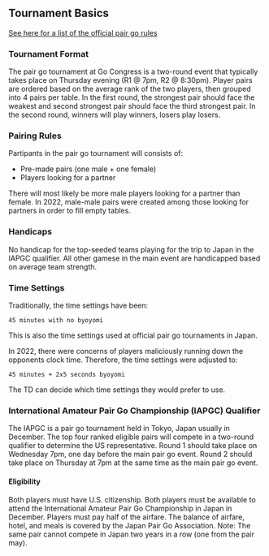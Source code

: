 ## Tournament Basics

[See here for a list of the official pair go rules](http://www.worldpairgo.org/rules/index.htm)

### Tournament Format

The pair go tournament at Go Congress is a two-round event that typically takes place on Thursday evening (R1 @ 7pm, R2 @ 8:30pm). Player pairs are ordered based on the average rank of the two players, then grouped into 4 pairs per table. In the first round, the strongest pair should face the weakest and second strongest pair should face the third strongest pair. In the second round, winners will play winners, losers play losers.

### Pairing Rules

Partipants in the pair go tournament will consists of:
* Pre-made pairs (one male + one female)
* Players looking for a partner

There will most likely be more male players looking for a partner than female. In 2022, male-male pairs were created among those looking for partners in order to fill empty tables.

### Handicaps

No handicap for the top-seeded teams playing for the trip to Japan in the IAPGC qualifier. All other gamese in the main event are handicapped based on average team strength.

### Time Settings

Traditionally, the time settings have been:
```
45 minutes with no byoyomi
```
This is also the time settings used at official pair go tournaments in Japan.

In 2022, there were concerns of players maliciously running down the opponents clock time. Therefore, the time settings were adjusted to:
```
45 minutes + 2x5 seconds byoyomi
```
The TD can decide which time settings they would prefer to use.

### International Amateur Pair Go Championship (IAPGC) Qualifier

The IAPGC is a pair go tournament held in Tokyo, Japan usually in December. The top four ranked eligible pairs will compete in a two-round qualifier to determine the US representative. Round 1 should take place on Wednesday 7pm, one day before the main pair go event. Round 2 should take place on Thursday at 7pm at the same time as the main pair go event. 

#### Eligibility
Both players must have U.S. citizenship. Both players must be available to attend the International Amateur Pair Go Championship in Japan in December. Players must pay half of the airfare. The balance of airfare, hotel, and meals is covered by the Japan Pair Go Association. Note: The same pair cannot compete in Japan two years in a row (one from the pair may).
